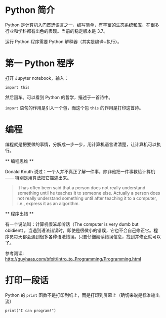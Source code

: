 # Python 简介

Python 是计算机入门首选语言之一，编写简单，有丰富的生态系统和库，在很多行业和学科都有出色的表现。当前的稳定版本是 3.7。

运行 Python 程序需要 Python 解释器（其实是编译+执行）。

# 第一 Python 程序

打开 Jupyter notebook，输入：

    import this

然后回车。可以看到 Python 的哲学，描述于一首诗中。

`import` 语句的作用是引入一个包，而这个包 `this` 的作用是打印这首诗。

# 编程

编程就是把要做的事情，分解成一步一步，用计算机语言讲清楚，让计算机可以执行。

** 编程思维 **

Donald Knuth 说过：一个人并不真正了解一件事，除非他把一件事教给计算机 —— 特别是用算法把它描述出来。

> It has often been said that a person does not really
> understand something until he teaches it to someone else.
> Actually a person does not really understand something
> until after teaching it to a computer, i.e., express it
> as an algorithm.

** 程序出错 **

有一个说法叫：计算机很笨却听话（The computer is very dumb but obidient）。当遇到语法错误时，即使是很微小的错误，它也不会自己修正它。程序员每天都会遇到很多各种语法错误。只要仔细阅读错误信息，找到并修正就可以了。

参考阅读: http://guyhaas.com/bfoit/Intro_to_Programming/Programming.html

# 打印一段话

Python 的 `print` 函数不是打印到纸上，而是打印到屏幕上（确切来说是标准输出流）

    print("I can program!")
